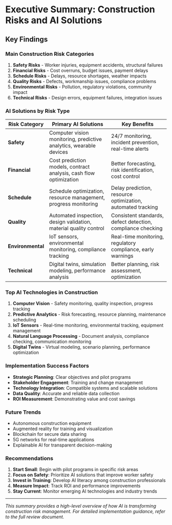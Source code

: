 # Executive Summary: Construction Risks and AI Solutions

## Key Findings

### Main Construction Risk Categories

1. **Safety Risks** - Worker injuries, equipment accidents, structural failures
2. **Financial Risks** - Cost overruns, budget issues, payment delays  
3. **Schedule Risks** - Delays, resource shortages, weather impacts
4. **Quality Risks** - Defects, workmanship issues, compliance problems
5. **Environmental Risks** - Pollution, regulatory violations, community impact
6. **Technical Risks** - Design errors, equipment failures, integration issues

### AI Solutions by Risk Type

| Risk Category | Primary AI Solutions | Key Benefits |
|---------------|---------------------|--------------|
| **Safety** | Computer vision monitoring, predictive analytics, wearable devices | 24/7 monitoring, incident prevention, real-time alerts |
| **Financial** | Cost prediction models, contract analysis, cash flow optimization | Better forecasting, risk identification, cost control |
| **Schedule** | Schedule optimization, resource management, progress monitoring | Delay prediction, resource optimization, automated tracking |
| **Quality** | Automated inspection, design validation, material quality control | Consistent standards, defect detection, compliance checking |
| **Environmental** | IoT sensors, environmental monitoring, compliance tracking | Real-time monitoring, regulatory compliance, early warnings |
| **Technical** | Digital twins, simulation modeling, performance analysis | Better planning, risk assessment, optimization |

### Top AI Technologies in Construction

1. **Computer Vision** - Safety monitoring, quality inspection, progress tracking
2. **Predictive Analytics** - Risk forecasting, resource planning, maintenance scheduling
3. **IoT Sensors** - Real-time monitoring, environmental tracking, equipment management
4. **Natural Language Processing** - Document analysis, compliance checking, communication monitoring
5. **Digital Twins** - Virtual modeling, scenario planning, performance optimization

### Implementation Success Factors

- **Strategic Planning**: Clear objectives and pilot programs
- **Stakeholder Engagement**: Training and change management
- **Technology Integration**: Compatible systems and scalable solutions
- **Data Quality**: Accurate and reliable data collection
- **ROI Measurement**: Demonstrating value and cost savings

### Future Trends

- Autonomous construction equipment
- Augmented reality for training and visualization
- Blockchain for secure data sharing
- 5G networks for real-time applications
- Explainable AI for transparent decision-making

### Recommendations

1. **Start Small**: Begin with pilot programs in specific risk areas
2. **Focus on Safety**: Prioritize AI solutions that improve worker safety
3. **Invest in Training**: Develop AI literacy among construction professionals
4. **Measure Impact**: Track ROI and performance improvements
5. **Stay Current**: Monitor emerging AI technologies and industry trends

---

*This summary provides a high-level overview of how AI is transforming construction risk management. For detailed implementation guidance, refer to the full review document.*